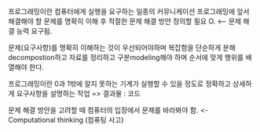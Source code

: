 
프로그래밍이란 컴퓨터에게 실행을 요구하는 일종의 커뮤니케이션
프로그래밍에 앞서 해결해야 할 문제를 명확히 이해 후 적절한 문제 해결 방안 정의할 필요 O. <-- 문제 해결 능력 요구됨. 

문제(요구사항)를 명확히 이해하는 것이 우선되어야하며 복잡함을 단순하게 분해decompostion하고 자료를 정리하고 구분modeling해야 하며 순서에 맞게 행위를 배열해야 한다.

프로그래밍이란 0과 1밖에 알지 못하는 기계가 실행할 수 있을 정도로 정확하고 상세하게 요구사항을 설명하는 작업 => 결과물 : 코드

문제 해결 방안을 고려할 때 컴퓨터의 입장에서 문제를 바라봐야 함. <- Computational thinking (컴퓨팅 사고)
